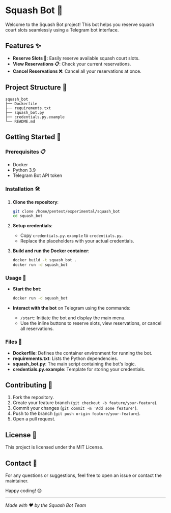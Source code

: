# Squash Bot 🏸

Welcome to the Squash Bot project! This bot helps you reserve squash court slots seamlessly using a Telegram bot interface.

## Features ✨

- **Reserve Slots 🎾**: Easily reserve available squash court slots.
- **View Reservations 📋**: Check your current reservations.
- **Cancel Reservations ❌**: Cancel all your reservations at once.

## Project Structure 📁

```
squash_bot
├── Dockerfile
├── requirements.txt
├── squash_bot.py
├── credentials.py.example
└── README.md
```

## Getting Started 🚀

### Prerequisites 📋

- Docker
- Python 3.9
- Telegram Bot API token

### Installation 🛠️

1. **Clone the repository**:
    ```bash
    git clone /home/pentest/experimental/squash_bot
    cd squash_bot
    ```

2. **Setup credentials**:
    - Copy `credentials.py.example` to `credentials.py`.
    - Replace the placeholders with your actual credentials.

3. **Build and run the Docker container**:
    ```bash
    docker build -t squash_bot .
    docker run -d squash_bot
    ```

### Usage 📘

- **Start the bot**:
    ```bash
    docker run -d squash_bot
    ```

- **Interact with the bot** on Telegram using the commands:
    - `/start`: Initiate the bot and display the main menu.
    - Use the inline buttons to reserve slots, view reservations, or cancel all reservations.

### Files 📄

- **Dockerfile**: Defines the container environment for running the bot.
- **requirements.txt**: Lists the Python dependencies.
- **squash_bot.py**: The main script containing the bot's logic.
- **credentials.py.example**: Template for storing your credentials.

## Contributing 🤝

1. Fork the repository.
2. Create your feature branch (`git checkout -b feature/your-feature`).
3. Commit your changes (`git commit -m 'Add some feature'`).
4. Push to the branch (`git push origin feature/your-feature`).
5. Open a pull request.

## License 📜

This project is licensed under the MIT License.

## Contact 📧

For any questions or suggestions, feel free to open an issue or contact the maintainer.

Happy coding! 😊

---

*Made with ❤️ by the Squash Bot Team*